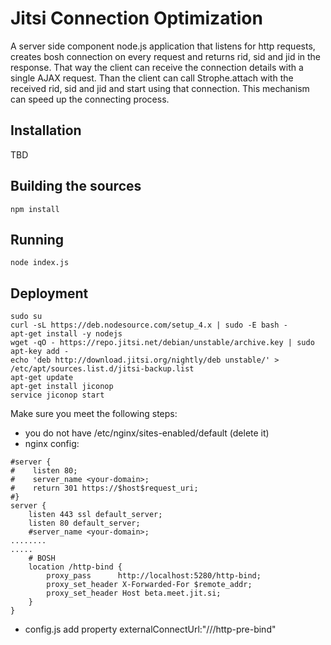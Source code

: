Jitsi Connection Optimization
============
A server side component node.js application that listens for http requests, creates bosh connection on every request and returns rid, sid and jid in the response. That way the client can receive the connection details with a single AJAX request. Than the client can call Strophe.attach with the received rid, sid and jid and start using that connection. This mechanism can speed up the connecting process.

## Installation
TBD

## Building the sources
```
npm install
```

## Running
```
node index.js
```

## Deployment
```
sudo su
curl -sL https://deb.nodesource.com/setup_4.x | sudo -E bash -
apt-get install -y nodejs
wget -qO - https://repo.jitsi.net/debian/unstable/archive.key | sudo apt-key add -
echo 'deb http://download.jitsi.org/nightly/deb unstable/' > /etc/apt/sources.list.d/jitsi-backup.list
apt-get update
apt-get install jiconop
service jiconop start
```

Make sure you meet the following steps: 
- you do not have /etc/nginx/sites-enabled/default (delete it)
- nginx config:
```
#server {
#    listen 80;
#    server_name <your-domain>;
#    return 301 https://$host$request_uri;
#}
server {
    listen 443 ssl default_server;
    listen 80 default_server;
    #server_name <your-domain>;
........
.....
    # BOSH
    location /http-bind {
        proxy_pass      http://localhost:5280/http-bind;
        proxy_set_header X-Forwarded-For $remote_addr;
        proxy_set_header Host beta.meet.jit.si;
    }
}
```
- config.js add property externalConnectUrl:"//<your-domain>/http-pre-bind"